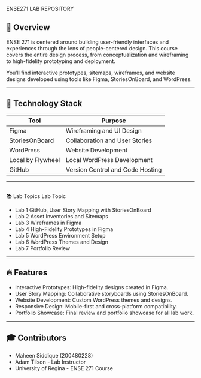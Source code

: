 ENSE271 LAB REPOSITORY

## 📝 Overview  
ENSE 271 is centered around building user-friendly interfaces and experiences through the lens of people-centered design. This course covers the entire design process, from conceptualization and wireframing to high-fidelity prototyping and deployment.

You’ll find interactive prototypes, sitemaps, wireframes, and website designs developed using tools like Figma, StoriesOnBoard, and WordPress.

----

## 🔧 Technology Stack  
| **Tool**          | **Purpose**                         |  
|--------------------|-------------------------------------|  
| Figma             | Wireframing and UI Design          |  
| StoriesOnBoard    | Collaboration and User Stories      |  
| WordPress         | Website Development                |  
| Local by Flywheel | Local WordPress Development         |  
| GitHub            | Version Control and Code Hosting    |  

----

##
📚 Lab Topics
Lab	Topic
- Lab 1	GitHub, User Story Mapping with StoriesOnBoard
- Lab 2	Asset Inventories and Sitemaps
- Lab 3	Wireframes in Figma
- Lab 4	High-Fidelity Prototypes in Figma
- Lab 5	WordPress Environment Setup
- Lab 6	WordPress Themes and Design
- Lab 7	Portfolio Review
----

## 🔥 Features
+ Interactive Prototypes: High-fidelity designs created in Figma.
+ User Story Mapping: Collaborative storyboards using StoriesOnBoard.
+ Website Development: Custom WordPress themes and designs.
+ Responsive Design: Mobile-first and cross-platform compatibility.
+ Portfolio Showcase: Final review and portfolio showcase for all lab work.
----

## 🎓 Contributors
* Maheen Siddique (200480228)
* Adam Tilson - Lab Instructor
* University of Regina - ENSE 271 Course




